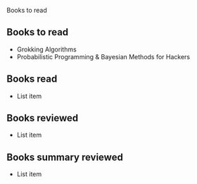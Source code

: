 Books to read

## Books to read
- Grokking Algorithms 
- Probabilistic Programming & Bayesian Methods for Hackers

## Books read
- List item

## Books reviewed 
- List item

## Books summary reviewed
- List item
